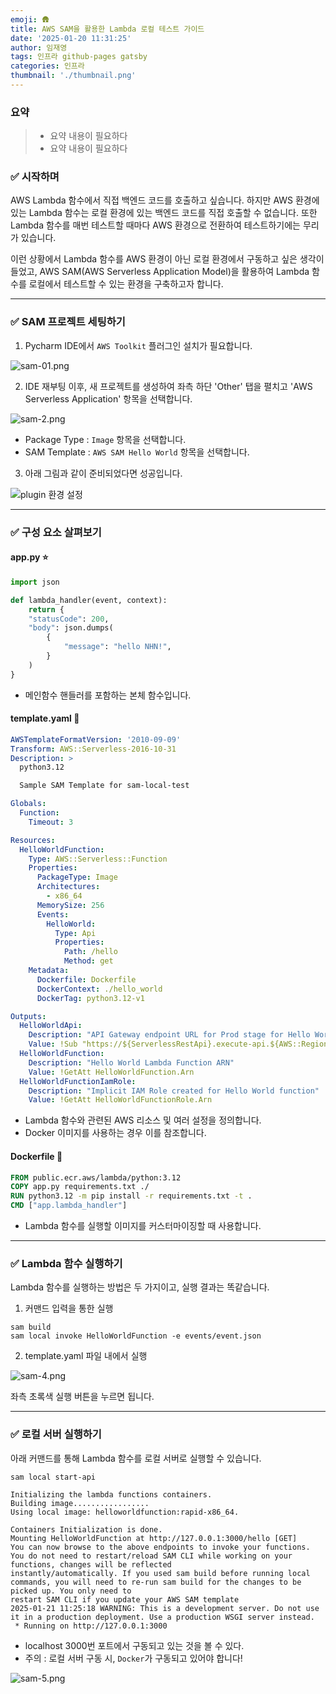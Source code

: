 ```yaml
---
emoji: 🛖
title: AWS SAM을 활용한 Lambda 로컬 테스트 가이드
date: '2025-01-20 11:31:25'
author: 임재영
tags: 인프라 github-pages gatsby
categories: 인프라
thumbnail: './thumbnail.png'
---
```


### 요약

> - 요약 내용이 필요하다
> - 요약 내용이 필요하다

### ✅ 시작하며
AWS Lambda 함수에서 직접 백엔드 코드를 호출하고 싶습니다.
하지만 AWS 환경에 있는 Lambda 함수는 로컬 환경에 있는 백엔드 코드를 직접 호출할 수 없습니다.
또한 Lambda 함수를 매번 테스트할 때마다 AWS 환경으로 전환하여 테스트하기에는 무리가 있습니다.

이런 상황에서 Lambda 함수를 AWS 환경이 아닌 로컬 환경에서 구동하고 싶은 생각이 들었고,
AWS SAM(AWS Serverless Application Model)을 활용하여 Lambda 함수를 로컬에서 테스트할 수 있는 환경을 구축하고자 합니다.

---

### ✅ SAM 프로젝트 세팅하기

1. Pycharm IDE에서 `AWS Toolkit` 플러그인 설치가 필요합니다.

![sam-01.png](sam-01.png)

2. IDE 재부팅 이후, 새 프로젝트를 생성하여 좌측 하단 'Other' 탭을 펼치고 'AWS Serverless Application' 항목을 선택합니다.

![sam-2.png](sam-2.png)

- Package Type : `Image` 항목을 선택합니다.
- SAM Template : `AWS SAM Hello World` 항목을 선택합니다.

3. 아래 그림과 같이 준비되었다면 성공입니다.

<img alt="plugin 환경 설정" src="sam-3.png">

---

### ✅ 구성 요소 살펴보기

#### **app.py ⭐**
```python
import json

def lambda_handler(event, context):
    return {
    "statusCode": 200,
    "body": json.dumps(
        {
            "message": "hello NHN!",
        }
    )
}
```
- 메인함수 핸들러를 포함하는 본체 함수입니다.

#### **template.yaml 🍫**
```yaml
AWSTemplateFormatVersion: '2010-09-09'
Transform: AWS::Serverless-2016-10-31
Description: >
  python3.12

  Sample SAM Template for sam-local-test

Globals:
  Function:
    Timeout: 3

Resources:
  HelloWorldFunction:
    Type: AWS::Serverless::Function
    Properties:
      PackageType: Image
      Architectures:
        - x86_64
      MemorySize: 256
      Events:
        HelloWorld:
          Type: Api
          Properties:
            Path: /hello
            Method: get
    Metadata:
      Dockerfile: Dockerfile
      DockerContext: ./hello_world
      DockerTag: python3.12-v1

Outputs:
  HelloWorldApi:
    Description: "API Gateway endpoint URL for Prod stage for Hello World function"
    Value: !Sub "https://${ServerlessRestApi}.execute-api.${AWS::Region}.amazonaws.com/Prod/hello/"
  HelloWorldFunction:
    Description: "Hello World Lambda Function ARN"
    Value: !GetAtt HelloWorldFunction.Arn
  HelloWorldFunctionIamRole:
    Description: "Implicit IAM Role created for Hello World function"
    Value: !GetAtt HelloWorldFunctionRole.Arn
```
- Lambda 함수와 관련된 AWS 리소스 및 여러 설정을 정의합니다.
- Docker 이미지를 사용하는 경우 이를 참조합니다.

#### **Dockerfile 🐳**
```dockerfile
FROM public.ecr.aws/lambda/python:3.12
COPY app.py requirements.txt ./
RUN python3.12 -m pip install -r requirements.txt -t .
CMD ["app.lambda_handler"]
```
- Lambda 함수를 실행할 이미지를 커스터마이징할 때 사용합니다.

---

### ✅ Lambda 함수 실행하기

Lambda 함수를 실행하는 방법은 두 가지이고, 실행 결과는 똑같습니다.

1. 커맨드 입력을 통한 실행
```
sam build
sam local invoke HelloWorldFunction -e events/event.json
```

2. template.yaml 파일 내에서 실행

![sam-4.png](sam-4.png)

좌측 초록색 실행 버튼을 누르면 됩니다.

---

### ✅ 로컬 서버 실행하기

아래 커맨드를 통해 Lambda 함수를 로컬 서버로 실행할 수 있습니다.

```
sam local start-api
```

```{6}
Initializing the lambda functions containers.
Building image.................
Using local image: helloworldfunction:rapid-x86_64.

Containers Initialization is done.
Mounting HelloWorldFunction at http://127.0.0.1:3000/hello [GET]
You can now browse to the above endpoints to invoke your functions. You do not need to restart/reload SAM CLI while working on your functions, changes will be reflected
instantly/automatically. If you used sam build before running local commands, you will need to re-run sam build for the changes to be picked up. You only need to       
restart SAM CLI if you update your AWS SAM template
2025-01-21 11:25:18 WARNING: This is a development server. Do not use it in a production deployment. Use a production WSGI server instead.
 * Running on http://127.0.0.1:3000
```
- localhost 3000번 포트에서 구동되고 있는 것을 볼 수 있다.
- 주의 : 로컬 서버 구동 시, `Docker`가 구동되고 있어야 합니다!

![sam-5.png](sam-5.png)
